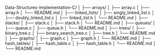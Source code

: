 Data-Structures-Implementation-C/
│
├── arrays/
│   ├── array.c
│   ├── array.h
│   └── README.md
│
├── linked_lists/
│   ├── singly_linked_list.c
│   ├── doubly_linked_list.c
│   ├── linked_list.h
│   └── README.md
│
├── stacks/
│   ├── stack.c
│   ├── stack.h
│   └── README.md
│
├── queues/
│   ├── queue.c
│   ├── queue.h
│   └── README.md
│
├── trees/
│   ├── binary_tree.c
│   ├── binary_search_tree.c
│   ├── tree.h
│   └── README.md
│
├── graphs/
│   ├── graph.c
│   ├── graph.h
│   └── README.md
│
├── hash_tables/
│   ├── hash_table.c
│   ├── hash_table.h
│   └── README.md
│
└── README.md
